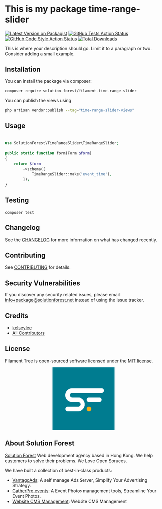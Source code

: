 # This is my package time-range-slider

[![Latest Version on Packagist](https://img.shields.io/packagist/v/solutionforest/time-range-slider.svg?style=flat-square)](https://packagist.org/packages/solutionforest/time-range-slider)
[![GitHub Tests Action Status](https://img.shields.io/github/actions/workflow/status/solutionforest/time-range-slider/run-tests.yml?branch=main&label=tests&style=flat-square)](https://github.com/solutionforest/time-range-slider/actions?query=workflow%3Arun-tests+branch%3Amain)
[![GitHub Code Style Action Status](https://img.shields.io/github/actions/workflow/status/solutionforest/time-range-slider/fix-php-code-style-issues.yml?branch=main&label=code%20style&style=flat-square)](https://github.com/solutionforest/time-range-slider/actions?query=workflow%3A"Fix+PHP+code+style+issues"+branch%3Amain)
[![Total Downloads](https://img.shields.io/packagist/dt/solutionforest/time-range-slider.svg?style=flat-square)](https://packagist.org/packages/solutionforest/time-range-slider)



This is where your description should go. Limit it to a paragraph or two. Consider adding a small example.

## Installation

You can install the package via composer:

```bash
composer require solution-forest/filament-time-range-slider
```

You can publish the views using

```bash
php artisan vendor:publish --tag="time-range-slider-views"
```

## Usage

```php

use SolutionForest\TimeRangeSlider\TimeRangeSlider;

public static function form(Form $form)
{
    return $form
        ->schema([
            TimeRangeSlider::make('event_time'),
        ]);
}
```

## Testing
```bash
composer test
```

## Changelog

See the [CHANGELOG](CHANGELOG.md) for more information on what has changed recently.

## Contributing

See [CONTRIBUTING](.github/CONTRIBUTING.md) for details.

## Security Vulnerabilities

If you discover any security related issues, please email info+package@solutionforest.net instead of using the issue tracker.

## Credits

- [kelseylee](https://github.com/solutionforest)
- [All Contributors](../../contributors)

## License

Filament Tree is open-sourced software licensed under the [MIT license](LICENSE.md).


<p align="center"><a href="https://solutionforest.com" target="_blank"><img src="https://github.com/solutionforest/.github/blob/main/docs/images/sf.png?raw=true" width="200"></a></p>


## About Solution Forest

[Solution Forest](https://solutionforest.com) Web development agency based in Hong Kong. We help customers to solve their problems. We Love Open Soruces. 

We have built a collection of best-in-class products:

- [VantagoAds](https://vantagoads.com): A self manage Ads Server, Simplify Your Advertising Strategy.
- [GatherPro.events](https://gatherpro.events): A Event Photos management tools, Streamline Your Event Photos.
- [Website CMS Management](https://filamentphp.com/plugins/solution-forest-cms-website): Website CMS Management